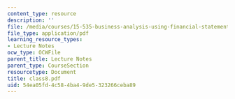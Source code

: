 ```yaml
---
content_type: resource
description: ''
file: /media/courses/15-535-business-analysis-using-financial-statements-spring-2003/54ea05fd4c584ba49de5323266ceba89_class8.pdf
file_type: application/pdf
learning_resource_types:
- Lecture Notes
ocw_type: OCWFile
parent_title: Lecture Notes
parent_type: CourseSection
resourcetype: Document
title: class8.pdf
uid: 54ea05fd-4c58-4ba4-9de5-323266ceba89
---
```

